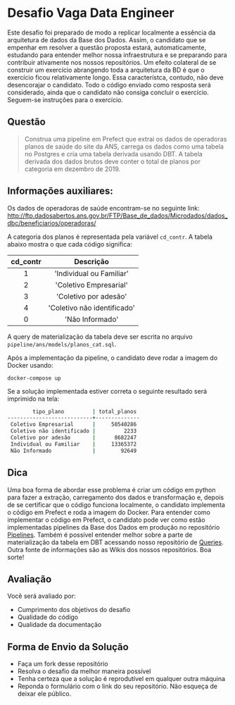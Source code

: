 # Desafio Vaga Data Engineer

Este desafio foi preparado de modo a replicar localmente a essência da arquitetura de dados da Base dos Dados. Assim, o candidato que se empenhar em resolver a questão proposta estará, automaticamente, estudando para entender melhor nossa infraestrutura e se preparando para contribuir ativamente nos nossos repositórios. Um efeito colateral de se construir um exercício abrangendo toda a arquitetura da BD é que o exercício ficou relativamente longo. Essa característca, contudo, não deve desencorajar o candidato. Todo o código enviado como resposta será considerado, ainda que o candidato não consiga concluir o exercício. Seguem-se instruções para o exercício.

## Questão

> Construa uma pipeline em Prefect que extrai os dados de operadoras planos de saúde do site da ANS, carrega os dados como uma tabela no Postgres e cria uma tabela derivada usando DBT. A tabela derivada dos dados brutos deve conter o total de planos por categoria em dezembro de 2019.

## Informações auxiliares:

Os dados de operadoras de saúde encontram-se no seguinte link: http://ftp.dadosabertos.ans.gov.br/FTP/Base_de_dados/Microdados/dados_dbc/beneficiarios/operadoras/

A categoria dos planos é representada pela variável `cd_contr`. A tabela abaixo mostra o que cada código significa:

| cd_contr |          Descrição          |
|:--------:|:---------------------------:|
|     1    |   'Individual ou Familiar'  |
|     2    |    'Coletivo Empresarial'   |
|     3    |    'Coletivo por adesão'    |
|     4    | 'Coletivo não identificado' |
|     0    |       'Não Informado'       |

A query de materialização da tabela deve ser escrita no arquivo `pipeline/ans/models/planos_cat.sql`. 

Após a implementação da pipeline, o candidato deve rodar a imagem do Docker usando:

```
docker-compose up
```

Se a solução implementada estiver correta o seguinte resultado será imprimido na tela:

```bash
        tipo_plano         | total_planos 
---------------------------+--------------
 Coletivo Empresarial      |     50540286
 Coletivo não identificado |         2233
 Coletivo por adesão       |      8682247
 Individual ou Familiar    |     13365372
 Não Informado             |        92649
```


## Dica

Uma boa forma de abordar esse problema é criar um código em python para fazer a extração, carregamento dos dados e transformação e, depois de se certificar que o código funciona localmente, o candidato implementa o código em Prefect e roda a imagem do Docker. Para entender como implementar o código em Prefect, o candidato pode ver como estão implementadas pipelines da Base dos Dados em produção no repositório [Pipelines](https://github.com/basedosdados/pipelines). Também é possível entender melhor sobre a parte de materialização da tabela em DBT acessando nosso repositório de [Queries](https://github.com/basedosdados/queries). Outra fonte de informações são as Wikis dos nossos repositórios. Boa sorte!

## Avaliação

Você será avaliado por:
- Cumprimento dos objetivos do desafio
- Qualidade do código
- Qualidade da documentação


## Forma de Envio da Solução

- Faça um fork desse repositório
- Resolva o desafio da melhor maneira possível
- Tenha certeza que a solução é reprodutível em qualquer outra máquina
- Reponda o formulário com o link do seu repositório. Não esqueça de deixar ele público. 
